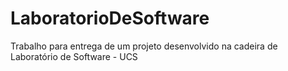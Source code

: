 # LaboratorioDeSoftware
Trabalho para entrega de um projeto desenvolvido na cadeira de Laboratório de Software - UCS
